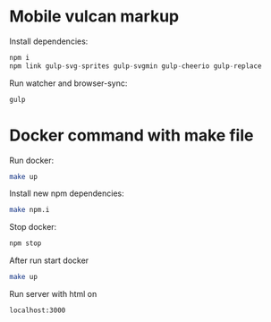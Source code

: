 # Mobile vulcan markup

Install dependencies:
```javascript
npm i
npm link gulp-svg-sprites gulp-svgmin gulp-cheerio gulp-replace
```

Run watcher and browser-sync:
```javascript
gulp
```

# Docker command with make file

Run docker:
```bash
make up
```
Install new npm dependencies:
```bash
make npm.i
```
Stop docker:
```bash
npm stop
```
After run start docker
```bash
make up
```
Run server with html on 
```text
localhost:3000
```